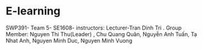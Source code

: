 # E-learning
SWP391- Team 5- SE1608- instructors: Lecturer-Tran Dinh Tri . Group Member: Nguyen Thi Thu(Leader) , Chu Quang Quân, Nguyễn Anh Tuấn, Tạ Nhat Anh, Nguyen Minh Duc, Nguyen Minh Vuong
